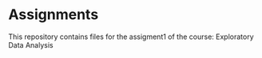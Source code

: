 # Assignments
This repository contains files for the assigment1 of the course: Exploratory Data Analysis
